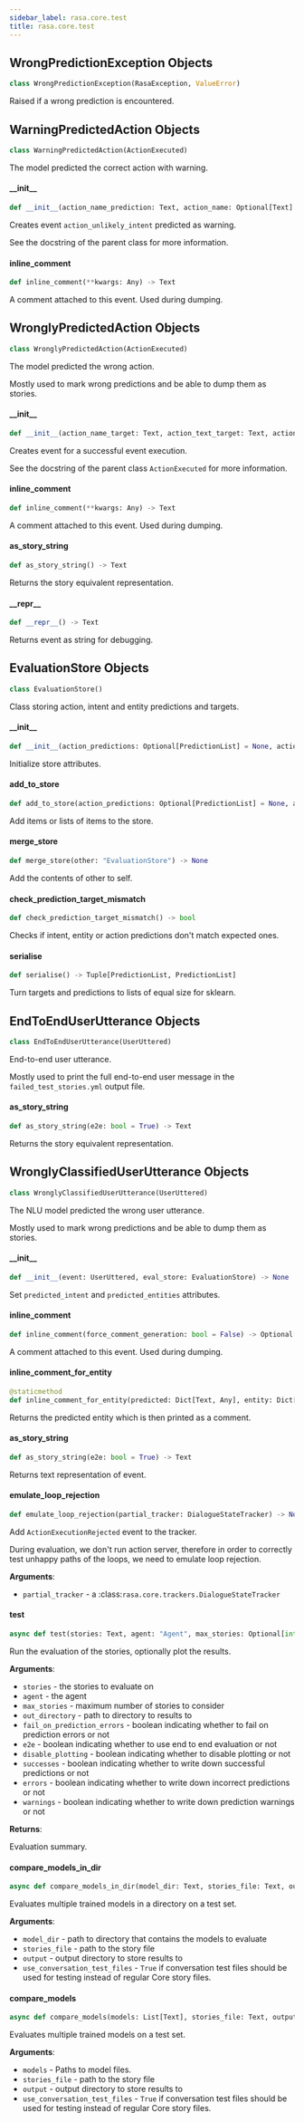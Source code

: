 ```yaml
---
sidebar_label: rasa.core.test
title: rasa.core.test
---
```

## WrongPredictionException Objects

```python
class WrongPredictionException(RasaException, ValueError)
```

Raised if a wrong prediction is encountered.

## WarningPredictedAction Objects

```python
class WarningPredictedAction(ActionExecuted)
```

The model predicted the correct action with warning.

#### \_\_init\_\_

```python
def __init__(action_name_prediction: Text, action_name: Optional[Text] = None, policy: Optional[Text] = None, confidence: Optional[float] = None, timestamp: Optional[float] = None, metadata: Optional[Dict] = None)
```

Creates event `action_unlikely_intent` predicted as warning.

See the docstring of the parent class for more information.

#### inline\_comment

```python
def inline_comment(**kwargs: Any) -> Text
```

A comment attached to this event. Used during dumping.

## WronglyPredictedAction Objects

```python
class WronglyPredictedAction(ActionExecuted)
```

The model predicted the wrong action.

Mostly used to mark wrong predictions and be able to
dump them as stories.

#### \_\_init\_\_

```python
def __init__(action_name_target: Text, action_text_target: Text, action_name_prediction: Text, policy: Optional[Text] = None, confidence: Optional[float] = None, timestamp: Optional[float] = None, metadata: Optional[Dict] = None, predicted_action_unlikely_intent: bool = False) -> None
```

Creates event for a successful event execution.

See the docstring of the parent class `ActionExecuted` for more information.

#### inline\_comment

```python
def inline_comment(**kwargs: Any) -> Text
```

A comment attached to this event. Used during dumping.

#### as\_story\_string

```python
def as_story_string() -> Text
```

Returns the story equivalent representation.

#### \_\_repr\_\_

```python
def __repr__() -> Text
```

Returns event as string for debugging.

## EvaluationStore Objects

```python
class EvaluationStore()
```

Class storing action, intent and entity predictions and targets.

#### \_\_init\_\_

```python
def __init__(action_predictions: Optional[PredictionList] = None, action_targets: Optional[PredictionList] = None, intent_predictions: Optional[PredictionList] = None, intent_targets: Optional[PredictionList] = None, entity_predictions: Optional[List["EntityPrediction"]] = None, entity_targets: Optional[List["EntityPrediction"]] = None) -> None
```

Initialize store attributes.

#### add\_to\_store

```python
def add_to_store(action_predictions: Optional[PredictionList] = None, action_targets: Optional[PredictionList] = None, intent_predictions: Optional[PredictionList] = None, intent_targets: Optional[PredictionList] = None, entity_predictions: Optional[List["EntityPrediction"]] = None, entity_targets: Optional[List["EntityPrediction"]] = None) -> None
```

Add items or lists of items to the store.

#### merge\_store

```python
def merge_store(other: "EvaluationStore") -> None
```

Add the contents of other to self.

#### check\_prediction\_target\_mismatch

```python
def check_prediction_target_mismatch() -> bool
```

Checks if intent, entity or action predictions don&#x27;t match expected ones.

#### serialise

```python
def serialise() -> Tuple[PredictionList, PredictionList]
```

Turn targets and predictions to lists of equal size for sklearn.

## EndToEndUserUtterance Objects

```python
class EndToEndUserUtterance(UserUttered)
```

End-to-end user utterance.

Mostly used to print the full end-to-end user message in the
`failed_test_stories.yml` output file.

#### as\_story\_string

```python
def as_story_string(e2e: bool = True) -> Text
```

Returns the story equivalent representation.

## WronglyClassifiedUserUtterance Objects

```python
class WronglyClassifiedUserUtterance(UserUttered)
```

The NLU model predicted the wrong user utterance.

Mostly used to mark wrong predictions and be able to
dump them as stories.

#### \_\_init\_\_

```python
def __init__(event: UserUttered, eval_store: EvaluationStore) -> None
```

Set `predicted_intent` and `predicted_entities` attributes.

#### inline\_comment

```python
def inline_comment(force_comment_generation: bool = False) -> Optional[Text]
```

A comment attached to this event. Used during dumping.

#### inline\_comment\_for\_entity

```python
@staticmethod
def inline_comment_for_entity(predicted: Dict[Text, Any], entity: Dict[Text, Any]) -> Optional[Text]
```

Returns the predicted entity which is then printed as a comment.

#### as\_story\_string

```python
def as_story_string(e2e: bool = True) -> Text
```

Returns text representation of event.

#### emulate\_loop\_rejection

```python
def emulate_loop_rejection(partial_tracker: DialogueStateTracker) -> None
```

Add `ActionExecutionRejected` event to the tracker.

During evaluation, we don&#x27;t run action server, therefore in order to correctly
test unhappy paths of the loops, we need to emulate loop rejection.

**Arguments**:

- `partial_tracker` - a :class:`rasa.core.trackers.DialogueStateTracker`

#### test

```python
async def test(stories: Text, agent: "Agent", max_stories: Optional[int] = None, out_directory: Optional[Text] = None, fail_on_prediction_errors: bool = False, e2e: bool = False, disable_plotting: bool = False, successes: bool = False, errors: bool = True, warnings: bool = True) -> Dict[Text, Any]
```

Run the evaluation of the stories, optionally plot the results.

**Arguments**:

- `stories` - the stories to evaluate on
- `agent` - the agent
- `max_stories` - maximum number of stories to consider
- `out_directory` - path to directory to results to
- `fail_on_prediction_errors` - boolean indicating whether to fail on prediction
  errors or not
- `e2e` - boolean indicating whether to use end to end evaluation or not
- `disable_plotting` - boolean indicating whether to disable plotting or not
- `successes` - boolean indicating whether to write down successful predictions or
  not
- `errors` - boolean indicating whether to write down incorrect predictions or not
- `warnings` - boolean indicating whether to write down prediction warnings or not
  

**Returns**:

  Evaluation summary.

#### compare\_models\_in\_dir

```python
async def compare_models_in_dir(model_dir: Text, stories_file: Text, output: Text, use_conversation_test_files: bool = False) -> None
```

Evaluates multiple trained models in a directory on a test set.

**Arguments**:

- `model_dir` - path to directory that contains the models to evaluate
- `stories_file` - path to the story file
- `output` - output directory to store results to
- `use_conversation_test_files` - `True` if conversation test files should be used
  for testing instead of regular Core story files.

#### compare\_models

```python
async def compare_models(models: List[Text], stories_file: Text, output: Text, use_conversation_test_files: bool = False) -> None
```

Evaluates multiple trained models on a test set.

**Arguments**:

- `models` - Paths to model files.
- `stories_file` - path to the story file
- `output` - output directory to store results to
- `use_conversation_test_files` - `True` if conversation test files should be used
  for testing instead of regular Core story files.

